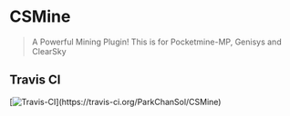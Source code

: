 # CSMine
> A Powerful Mining Plugin!
> This is for Pocketmine-MP, Genisys and ClearSky

## Travis CI
[![Travis-CI](https://img.shields.io/travis-ci.org/ParkChanSol/CSMine.svg?)](https://travis-ci.org/ParkChanSol/CSMine)
